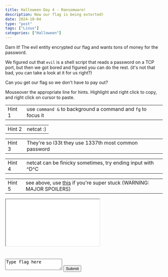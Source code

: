 ```yaml
---
title: Halloween Day 4 - Ransomware!
description: Now our flag is being extorted! 
date: 2024-10-04
type: "post"
tags: ["Linux"]
categories: ["Halloween"]
---
```


Darn it! The evil entity encrypted our flag and wants tons of money for the password.

We figured out that `evil` is a shell script that reads a password on a TCP port, but then we got bored and figured you can do the rest. (it's not that bad, you can take a look at it for us right?)

Can you get our flag so we don't have to pay out?

Mouseover the appropriate line for hints.  Highlight and right click to copy, and right click on cursor to paste.
<div class="mouseover">
    <table>
        <tr>
            <td>Hint 1</td>
            <td class="content">use <code>command &</code> to background a command and <code>fg</code> to focus it</td>
        </tr>
    </table>
</div>
<div class="mouseover">
    <table>
        <tr>
            <td>Hint 2</td>
            <td class="content">netcat :)</td>
        </tr>
    </table>
</div>
<div class="mouseover">
    <table>
        <tr>
            <td>Hint 3</td>
            <td class="content">They're so l33t they use 1337th most common password</td>
        </tr>
    </table>
</div>
<div class="mouseover">
    <table>
        <tr>
            <td>Hint 4</td>
            <td class="content">netcat can be finicky sometimes, try ending input with ^D^C</td>
        </tr>
    </table>
</div>
<div class="mouseover">
    <table>
        <tr>
            <td>Hint 5</td>
            <td class="content">see above, use <a href="log">this</a> if you're super stuck (WARNING: MAJOR SPOILERS)</td>
        </tr>
    </table>
</div>

<link href="/ctf/vm/vm.css" rel="stylesheet"/>
<script src="/ctf/vm/oct4.js"></script>
<div id="virt">
    <iframe src="/ctf/vm/vm.html?url=oct4.cfg&cpu=x86">Incompatible Browser D:</iframe>
</div>
<h1 id="status"></h1>
<textarea id="flag">Type flag here</textarea>
<button onclick="submit();">Submit</button>
